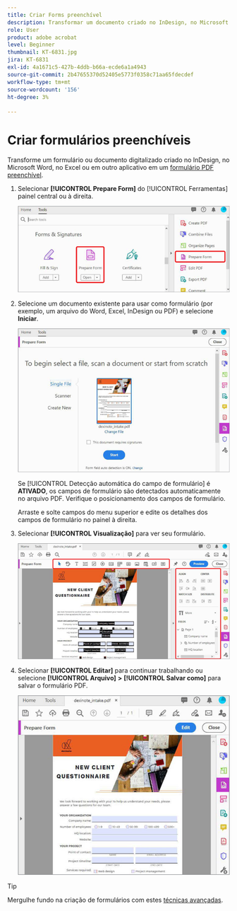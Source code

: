 ```yaml
---
title: Criar Forms preenchível
description: Transformar um documento criado no InDesign, no Microsoft Word ou no Excel em um formulário PDF preenchível
role: User
product: adobe acrobat
level: Beginner
thumbnail: KT-6831.jpg
jira: KT-6831
exl-id: 4a1671c5-427b-4ddb-b66a-ecde6a1a4943
source-git-commit: 2b47655370d52405e5773f0358c71aa65fdecdef
workflow-type: tm+mt
source-wordcount: '156'
ht-degree: 3%

---
```


# Criar formulários preenchíveis

Transforme um formulário ou documento digitalizado criado no InDesign, no Microsoft Word, no Excel ou em outro aplicativo em um [formulário PDF preenchível](https://www.adobe.com/br/acrobat/online/sign-pdf.html).

1. Selecionar **[!UICONTROL Prepare Form]** do [!UICONTROL Ferramentas] painel central ou à direita.

   ![Etapa 1 do formulário](../assets/Form_1.png)

1. Selecione um documento existente para usar como formulário (por exemplo, um arquivo do Word, Excel, InDesign ou PDF) e selecione **Iniciar**.

   ![Etapa 2 do Formulário](../assets/Form_2.png)

   Se [!UICONTROL Detecção automática do campo de formulário] é **ATIVADO**, os campos de formulário são detectados automaticamente no arquivo PDF. Verifique o posicionamento dos campos de formulário.

   Arraste e solte campos do menu superior e edite os detalhes dos campos de formulário no painel à direita.

1. Selecionar **[!UICONTROL Visualização]** para ver seu formulário.

   ![Etapa 3 do Formulário](../assets/Form_3.png)

1. Selecionar **[!UICONTROL Editar]** para continuar trabalhando ou selecione **[!UICONTROL Arquivo]** **>** **[!UICONTROL Salvar como]** para salvar o formulário PDF.

   ![Etapa 4 do Formulário](../assets/Form_4.png)

>[!TIP]
>
>Mergulhe fundo na criação de formulários com estes [técnicas avançadas](../advanced-tasks/advancedforms.md).